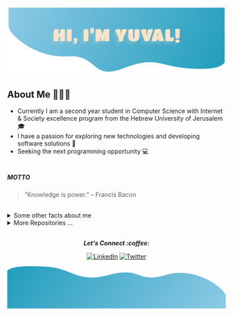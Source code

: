![](top.svg)

## About Me 👩🏻‍💻
- Currently I am a second year student in Computer Science with Internet & Society excellence program from the Hebrew University of Jerusalem 🎓 
- I have a passion for exploring new technologies and developing software solutions 🤩
- Seeking the next programming opportunity 💻
<br><br>

##### MOTTO

> “Knowledge is power.” – Francis Bacon

<br>

<details>
  <summary>Some other facts about me</summary>
	
  ## Tech Stack 🛠
  #### Languages & Tools
	
  <p align="left">
    <img src='https://github.com/MarikIshtar007/MarikIshtar007/blob/master/images/c-original.svg' width='30' />
    <img src='https://github.com/MarikIshtar007/MarikIshtar007/blob/master/images/cpp.svg' width='30' />
    <img src='https://github.com/MarikIshtar007/MarikIshtar007/blob/master/images/html.svg' width='30' />
    <img src='https://github.com/MarikIshtar007/MarikIshtar007/blob/master/images/css.svg' width='30' />
    <img src='https://github.com/MarikIshtar007/MarikIshtar007/blob/master/images/js.svg' width='30' />
    <img src='https://github.com/MarikIshtar007/MarikIshtar007/blob/master/images/java.svg' width='30' />
    <img src='https://github.com/MarikIshtar007/MarikIshtar007/blob/master/images/python2.png' width='30' />
    <img src="https://cdn.jsdelivr.net/gh/devicons/devicon@latest/icons/react/react-original.svg" width="30px" />
    <img src="https://raw.githubusercontent.com/github/explore/80688e429a7d4ef2fca1e82350fe8e3517d3494d/topics/firebase/firebase.png" width="30px" />
    <img src="https://raw.githubusercontent.com/github/explore/80688e429a7d4ef2fca1e82350fe8e3517d3494d/topics/bootstrap/bootstrap.png" width="30px" />
    <img src='https://github.com/devicons/devicon/blob/v2.12.0/icons/figma/figma-original.svg' width='30' />
  </p>

  #### IDEs
  <p align="left">
    <img src='https://github.com/MarikIshtar007/MarikIshtar007/blob/master/images/pycharm.svg' width='30' />
    <img src="https://github.com/devicons/devicon/blob/v2.12.0/icons/intellij/intellij-original.svg" width="30" />
    <img src="https://github.com/devicons/devicon/blob/v2.12.0/icons/vscode/vscode-original.svg" width="30" />
    <img src="https://github.com/devicons/devicon/blob/v2.12.0/icons/jupyter/jupyter-original.svg" width="30" />
  </p>

  ## GitHub Stats ⚡	
  ![My github stats](https://github-readme-stats.vercel.app/api?username=Yuval-Toledano&show_icons=true&title_color=219EBC&icon_color=219EBC&hide_border=true&count_private=true)
  <img width="42%" src="https://github-readme-stats.vercel.app/api/top-langs/?username=Yuval-Toledano&layout=compact&langs_count=8&title_color=219EBC&hide_border=true"/>
</details>

<details>
<summary>More Repositories ...</summary>
  <br>
  <a href="https://github.com/Yuval-Toledano/Habite">
     <img alt="habite" src="https://github-readme-stats.vercel.app/api/pin/?username=Yuval-Toledano&repo=Habite&show_owner=true" />
  </a>
</details>

##

<p align="center">
   <b><i>Let's Connect :coffee:</i></b>
</p>
<p align="center">
   <a href="https://www.linkedin.com/in/yuval-toledano-9809581b1"><img src="https://img.icons8.com/bubbles/50/000000/linkedin.png" alt="LinkedIn"/></a>
   <a href=""mailto:yuvalt444@gmail.com""><img src="https://img.icons8.com/bubbles/50/000000/gmail.png" alt="Twitter"/></a>
</p>

![](bottom.svg)

<!--
**Yuval-Toledano/Yuval-Toledano** is a ✨ _special_ ✨ repository because its `README.md` (this file) appears on your GitHub profile.

Here are some ideas to get you started:

- 🔭 I’m currently working on ...
- 🌱 I’m currently learning ...
- 👯 I’m looking to collaborate on ...
- 🤔 I’m looking for help with ...
- 💬 Ask me about ...
- 📫 How to reach me: ...
- 😄 Pronouns: ...
- ⚡ Fun fact: ...
-->
